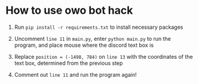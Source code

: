 # How to use owo bot hack

1. Run `pip install -r requirements.txt` to install necessary packages

1. Uncomment `line 11` in `main.py`, enter `python main.py` to run the program,
and place mouse where the discord text box is

1. Replace `position = (-1498, 784)` on `line 13` with the coordinates
of the text box, determined from the previous step

1. Comment out `line 11` and run the program again!
